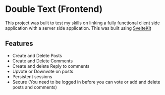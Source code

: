 # Double Text (Frontend)

This project was built to test my skills on linking a fully functional client side application with a server side application. This was built using [SvelteKit](https://kit.svelte.dev)

## Features

- Create and Delete Posts
- Create and Delete Comments
- Create and delete Reply to comments
- Upvote or Downvote on posts
- Persistent sessions
- Secure (You need to be logged in before you can vote or add and delete posts and comments)

